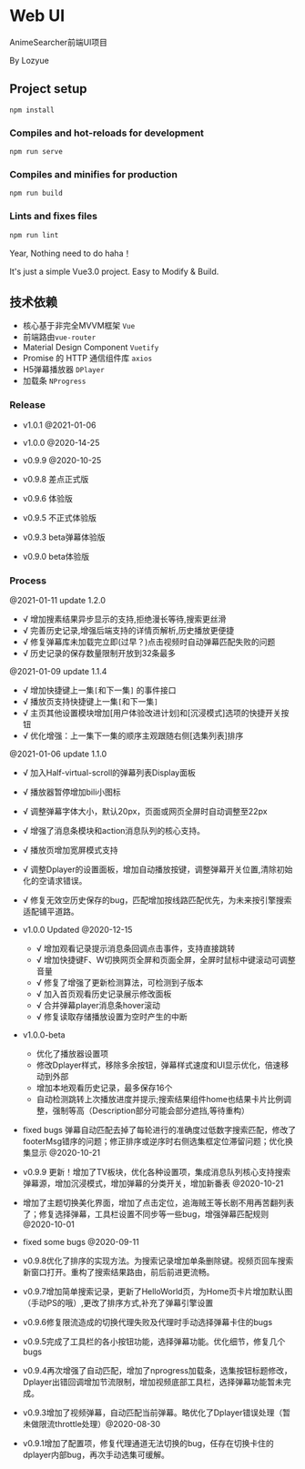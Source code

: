 # Web UI

AnimeSearcher前端UI项目

By Lozyue


## Project setup
```
npm install
```

### Compiles and hot-reloads for development
```
npm run serve
```

### Compiles and minifies for production
```
npm run build
```

### Lints and fixes files
```
npm run lint
```

Year, Nothing need to do haha！

It's just a simple Vue3.0 project. Easy to Modify & Build.


## 技术依赖

- 核心基于非完全MVVM框架 `Vue`
- 前端路由`vue-router`
- Material Design Component `Vuetify`
- Promise 的 HTTP 通信组件库 `axios`
- H5弹幕播放器 `DPlayer`
- 加载条 `NProgress`


### Release

- v1.0.1 @2021-01-06

- v1.0.0 @2020-14-25

- v0.9.9 @2020-10-25

- v0.9.8 差点正式版

- v0.9.6 体验版

- v0.9.5 不正式体验版

- v0.9.3 beta弹幕体验版

- v0.9.0 beta体验版


### Process


@2021-01-11 update 1.2.0
- √ 增加搜素结果异步显示的支持,拒绝漫长等待,搜索更丝滑
- √ 完善历史记录,增强后端支持的详情页解析,历史播放更便捷
- √ 修复弹幕库未加载完立即(过早？)点击视频时自动弹幕匹配失败的问题
- √ 历史记录的保存数量限制开放到32条最多

@2021-01-09 update 1.1.4
- √ 增加快捷键上一集`[`和下一集`]` 的事件接口
- √ 播放页支持快捷键上一集`[`和下一集`]`
- √ 主页其他设置模块增加[用户体验改进计划]和[沉浸模式]选项的快捷开关按钮
- √ 优化增强：上一集下一集的顺序主观跟随右侧[选集列表]排序

@2021-01-06 update 1.1.0
- √ 加入Half-virtual-scroll的弹幕列表Display面板
- √ 播放器暂停增加bili小图标
- √ 调整弹幕字体大小，默认20px，页面或网页全屏时自动调整至22px
- √ 增强了消息条模块和action消息队列的核心支持。
- √ 播放页增加宽屏模式支持
- √ 调整Dplayer的设置面板，增加自动播放按键，调整弹幕开关位置,清除初始化的空请求错误。
- √ 修复无效空历史保存的bug，匹配增加按线路匹配优先，为未来按引擎搜索适配铺平道路。

- v1.0.0 Updated @2020-12-15
	- √ 增加观看记录提示消息条回调点击事件，支持直接跳转
	- √ 增加快捷键F、W切换网页全屏和页面全屏，全屏时鼠标中键滚动可调整音量
	- √ 修复了增强了更新检测算法，可检测到子版本
	- √ 加入首页观看历史记录展示修改面板
	- √ 合并弹幕player消息条hover滚动
	- √ 修复读取存储播放设置为空时产生的中断

- v1.0.0-beta 
	- 优化了播放器设置项
	- 修改Dplayer样式，移除多余按钮，弹幕样式速度和UI显示优化，倍速移动到外部
	- 增加本地观看历史记录，最多保存16个
	- 自动检测跳转上次播放进度并提示;搜索结果组件home也结果卡片比例调整，强制等高（Description部分可能会部分遮挡,等待重构）

- fixed bugs 弹幕自动匹配去掉了每轮进行的准确度过低数字搜索匹配，修改了footerMsg错序的问题；修正排序或逆序时右侧选集框定位滞留问题；优化换集显示 @2020-10-21

- v0.9.9 更新！增加了TV板块，优化各种设置项，集成消息队列核心支持搜索弹幕源，增加沉浸模式，增加弹幕的分类开关，增加新番表 @2020-10-21

- 增加了主题切换美化界面，增加了点击定位，追海贼王等长剧不用再苦翻列表了；修复选择弹幕，工具栏设置不同步等一些bug，增强弹幕匹配规则 @2020-10-01

- fixed some bugs @2020-09-11

- v0.9.8优化了排序的实现方法。为搜索记录增加单条删除键。视频页回车搜索新窗口打开。重构了搜索结果路由，前后前进更流畅。

- v0.9.7增加简单搜索记录，更新了HelloWorld页，为Home页卡片增加默认图（手动PS的哦）,更改了排序方式,补充了弹幕引擎设置

- v0.9.6修复限流造成的切换代理失败及代理时手动选择弹幕卡住的bugs

- v0.9.5完成了工具栏的各小按钮功能，选择弹幕功能。优化细节，修复几个bugs

- v0.9.4再次增强了自动匹配，增加了nprogress加载条，选集按钮标题修改，Dplayer出错回调增加节流限制，增加视频底部工具栏，选择弹幕功能暂未完成。

- v0.9.3增加了视频弹幕，自动匹配当前弹幕。略优化了Dplayer错误处理（暂未做限流throttle处理）@2020-08-30

- v0.9.1增加了配置项，修复代理通道无法切换的bug，任存在切换卡住的dplayer内部bug，再次手动选集可缓解。
